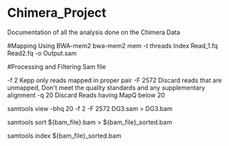 # Chimera_Project

Documentation of all the analysis done on the Chimera Data

#Mapping Using BWA-mem2
bwa-mem2 mem -t threads Index Read_1.fq Read2.fq -o Output.sam

#Processing and Filtering Sam file

-f 2 Kepp only reads mapped in proper pair
-F 2572 Discard reads that are unmapped, Don't meet the quality standards and any supplementary alignment
-q 20 Discard Reads having MapQ below 20

samtools view -bhq 20 -f 2 -F 2572 DG3.sam > DG3.bam

samtools sort ${bam_file}.bam > ${bam_file}_sorted.bam

samtools index ${bam_file}_sorted.bam
